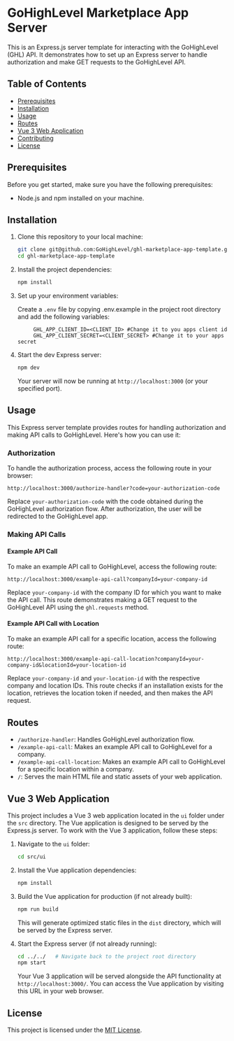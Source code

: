 # GoHighLevel Marketplace App Server

This is an Express.js server template for interacting with the GoHighLevel (GHL) API. It demonstrates how to set up an Express server to handle authorization and make GET requests to the GoHighLevel API.

## Table of Contents

- [Prerequisites](#prerequisites)
- [Installation](#installation)
- [Usage](#usage)
- [Routes](#routes)
- [Vue 3 Web Application](#vue-3-web-application)
- [Contributing](#contributing)
- [License](#license)

## Prerequisites

Before you get started, make sure you have the following prerequisites:

- Node.js and npm installed on your machine.

## Installation

1. Clone this repository to your local machine:

   ```bash
   git clone git@github.com:GoHighLevel/ghl-marketplace-app-template.git
   cd ghl-marketplace-app-template
   ```

2. Install the project dependencies:

   ```bash
   npm install
   ```

3. Set up your environment variables:

   Create a `.env` file by copying .env.example in the project root directory and add the following variables:

   ```
        GHL_APP_CLIENT_ID=<CLIENT_ID> #Change it to you apps client id
        GHL_APP_CLIENT_SECRET=<CLIENT_SECRET> #Change it to your apps secret
   ```

4. Start the dev Express server:

   ```bash
   npm dev
   ```

   Your server will now be running at `http://localhost:3000` (or your specified port).

## Usage

This Express server template provides routes for handling authorization and making API calls to GoHighLevel. Here's how you can use it:

### Authorization

To handle the authorization process, access the following route in your browser:

```
http://localhost:3000/authorize-handler?code=your-authorization-code
```

Replace `your-authorization-code` with the code obtained during the GoHighLevel authorization flow. After authorization, the user will be redirected to the GoHighLevel app.

### Making API Calls

#### Example API Call

To make an example API call to GoHighLevel, access the following route:

```
http://localhost:3000/example-api-call?companyId=your-company-id
```

Replace `your-company-id` with the company ID for which you want to make the API call. This route demonstrates making a GET request to the GoHighLevel API using the `ghl.requests` method.

#### Example API Call with Location

To make an example API call for a specific location, access the following route:

```
http://localhost:3000/example-api-call-location?companyId=your-company-id&locationId=your-location-id
```

Replace `your-company-id` and `your-location-id` with the respective company and location IDs. This route checks if an installation exists for the location, retrieves the location token if needed, and then makes the API request.

## Routes

- `/authorize-handler`: Handles GoHighLevel authorization flow.
- `/example-api-call`: Makes an example API call to GoHighLevel for a company.
- `/example-api-call-location`: Makes an example API call to GoHighLevel for a specific location within a company.
- `/`: Serves the main HTML file and static assets of your web application.

## Vue 3 Web Application

This project includes a Vue 3 web application located in the `ui` folder under the `src` directory. The Vue application is designed to be served by the Express.js server. To work with the Vue 3 application, follow these steps:

1. Navigate to the `ui` folder:

   ```bash
   cd src/ui
   ```

2. Install the Vue application dependencies:

   ```bash
   npm install
   ```

3. Build the Vue application for production (if not already built):

   ```bash
   npm run build
   ```

   This will generate optimized static files in the `dist` directory, which will be served by the Express server.

4. Start the Express server (if not already running):

   ```bash
   cd ../../   # Navigate back to the project root directory
   npm start
   ```

   Your Vue 3 application will be served alongside the API functionality at `http://localhost:3000/`. You can access the Vue application by visiting this URL in your web browser.

## License

This project is licensed under the [MIT License](LICENSE).